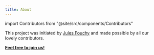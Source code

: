 ```yaml
---
title: About
---
```


import Contributors from "@site/src/components/Contributors"

This project was initiated by [Jules Fouchy](https://julesfouchy.github.io/) and made possible by all our lovely contributors.

[**Feel free to join us!**](https://coollibs.github.io/contribute)

<Contributors/>

